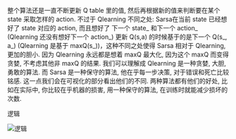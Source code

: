 整个算法还是一直不断更新 Q table 里的值, 然后再根据新的值来判断要在某个 state 采取怎样的 action. 不过于 Qlearning 不同之处: 
Sarsa在当前 state 已经想好了 state 对应的 action, 而且想好了 下一个 state_ 和下一个 action_ (Qlearning 还没有想好下一个 action_) 
更新 Q(s,a) 的时候基于的是下一个 Q(s_, a_) (Qlearning 是基于 maxQ(s_))，这种不同之处使得 Sarsa 相对于 Qlearning, 更加的胆小. 因为 Qlearning 永远都是想着 maxQ 最大化, 因为这个 maxQ 而变得贪婪, 不考虑其他非 maxQ 的结果. 我们可以理解成 Qlearning 是一种贪婪, 大胆, 勇敢的算法. 而 Sarsa 是一种保守的算法, 他在乎每一步决策, 对于错误和死亡比较铭感. 这一点我们会在可视化的部分看出他们的不同. 两种算法都有他们的好处, 比如在实际中, 你比较在乎机器的损害, 用一种保守的算法, 在训练时就能减少损坏的次数. 


逻辑

![逻辑](http://180.76.148.87/sarsasy.png)